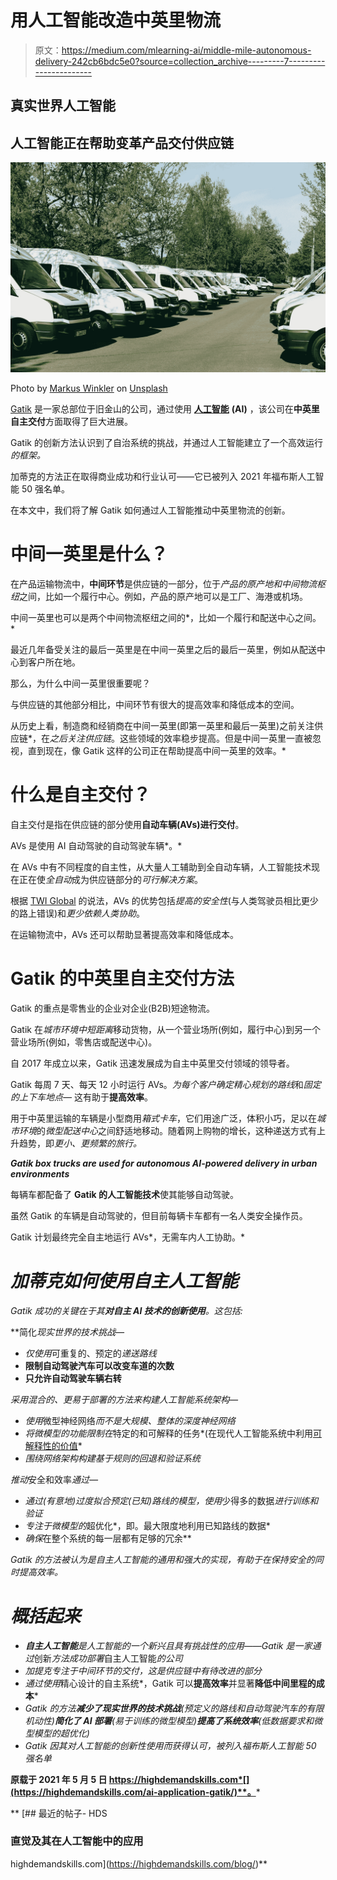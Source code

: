 # 用人工智能改造中英里物流

> 原文：<https://medium.com/mlearning-ai/middle-mile-autonomous-delivery-242cb6bdc5e0?source=collection_archive---------7----------------------->

## 真实世界人工智能

## 人工智能正在帮助变革产品交付供应链

[![](img/960c9df02cb4d56d0c41c86552090f22.png)](https://highdemandskills.com/ai-application-gatik/)

Photo by [Markus Winkler](https://unsplash.com/@markuswinkler?utm_source=unsplash&utm_medium=referral&utm_content=creditCopyText) on [Unsplash](https://unsplash.com/s/photos/delivery-van?utm_source=unsplash&utm_medium=referral&utm_content=creditCopyText)

[Gatik](https://gatik.ai/) 是一家总部位于旧金山的公司，通过使用 [**人工智能**](https://highdemandskills.com/what-is-artificial-intelligence/) **(AI)** ，该公司在**中英里自主交付**方面取得了巨大进展。

Gatik 的创新方法认识到了自治系统的挑战，并通过人工智能建立了一个高效运行*的框架。*

加蒂克的方法正在取得商业成功和行业认可——它已被列入 2021 年福布斯人工智能 50 强名单。

在本文中，我们将了解 Gatik 如何通过人工智能推动中英里物流的创新。

# 中间一英里是什么？

在产品运输物流中，**中间环节**是供应链的一部分，位于*产品的原产地和中间物流枢纽*之间，比如一个履行中心。例如，产品的原产地可以是工厂、海港或机场。

中间一英里也可以是两个中间物流枢纽之间的*，比如一个履行和配送中心之间。*

最近几年备受关注的最后一英里是在中间一英里之后的最后一英里，例如从配送中心到客户所在地。

那么，为什么中间一英里很重要呢？

与供应链的其他部分相比，中间环节有很大的提高效率和降低成本的空间。

从历史上看，制造商和经销商在中间一英里(即第一英里和最后一英里)之前关注供应链*，在*之后关注供应链*。这些领域的效率稳步提高。但是中间一英里一直被忽视，直到现在，像 Gatik 这样的公司正在帮助提高中间一英里的效率。*

# 什么是自主交付？

自主交付是指在供应链的部分使用**自动车辆(AVs)进行交付**。

AVs 是使用 AI 自动驾驶的自动驾驶车辆*。*

在 AVs 中有不同程度的自主性，从大量人工辅助到全自动车辆，人工智能技术现在正在使*全自动*成为供应链部分的*可行解决方案*。

根据 [TWI Global](https://www.twi-global.com/who-we-are) 的说法，AVs 的优势包括*提高的安全性*(与人类驾驶员相比更少的路上错误)和*更少依赖人类协助*。

在运输物流中，AVs 还可以帮助显著提高效率和降低成本。

# Gatik 的中英里自主交付方法

Gatik 的重点是零售业的企业对企业(B2B)短途物流。

Gatik 在*城市环境中短距离*移动货物，从一个营业场所(例如，履行中心)到另一个营业场所(例如，零售店或配送中心)。

自 2017 年成立以来，Gatik 迅速发展成为自主中英里交付领域的领导者。

Gatik 每周 7 天、每天 12 小时运行 AVs。*为每个客户确定精心规划的路线*和*固定的上下车地点—* 这有助于**提高效率**。

用于中英里运输的车辆是小型商用*箱式卡车*，它们用途广泛，体积小巧，足以在*城市环境*的*微型配送中心*之间舒适地移动。随着网上购物的增长，这种递送方式有上升趋势，即*更小、更频繁的旅行。*

***Gatik box trucks are used for autonomous AI-powered delivery in urban environments***

每辆车都配备了 **Gatik 的人工智能技术**使其能够自动驾驶。

虽然 Gatik 的车辆是自动驾驶的，但目前每辆卡车都有一名人类安全操作员。

Gatik 计划最终完全自主地运行 AVs*，无需车内人工协助。*

# *加蒂克如何使用自主人工智能*

*Gatik 成功的关键在于其**对自主 AI 技术的创新使用**。这包括:*

**简化*现实世界的技术挑战—*

*   *仅使用*可重复的、预定的*递送路线*
*   **限制自动驾驶汽车可以改变车道的次数**
*   **只允许自动驾驶车辆右转**

*采用混合的、*更易于部署的方法*来构建人工智能系统架构—*

*   *使用*微型神经网络*而不是大规模、整体的深度神经网络*
*   *将微模型的功能限制在*特定的和可解释的任务*(在现代人工智能系统中利用[可解释性的价值](https://highdemandskills.com/explainable-ai/)*
*   *围绕网络架构构建基于规则的回退和验证系统*

*推动*安全和效率*通过—*

*   *通过(有意地)过度拟合预定(已知)路线的模型，使用*少得多的数据*进行训练和验证*
*   *专注于微模型的*超优化*，即。最大限度地利用已知路线的数据*
*   *确保*在整个系统的每一层都有足够的冗余**

*Gatik 的方法被认为是自主人工智能的通用和强大的实现，有助于在保持安全的同时提高效率。*

# *概括起来*

*   ***自主人工智能**是人工智能的一个新兴且具有挑战性的应用——Gatik 是一家通过*创新*方法成功部署*自主人工智能*的公司*
*   *加提克专注于中间环节的交付，这是供应链中有待改进的部分*
*   *通过使用*精心设计的自主系统*，Gatik 可以**提高效率**并显著**降低中间里程的成本***
*   *Gatik 的方法**减少了现实世界的技术挑战**(预定义的路线和自动驾驶汽车的有限机动性)**简化了 AI 部署**(易于训练的微型模型)**提高了系统效率**(低数据要求和微型模型的超优化)*
*   *Gatik 因其对人工智能的创新性使用而获得认可，被列入福布斯人工智能 50 强名单*

**原载于 2021 年 5 月 5 日 https://highdemandskills.com*[](https://highdemandskills.com/ai-application-gatik/)**。***

**[](https://highdemandskills.com/blog/) [## 最近的帖子- HDS

### 直觉及其在人工智能中的应用

highdemandskills.com](https://highdemandskills.com/blog/)**